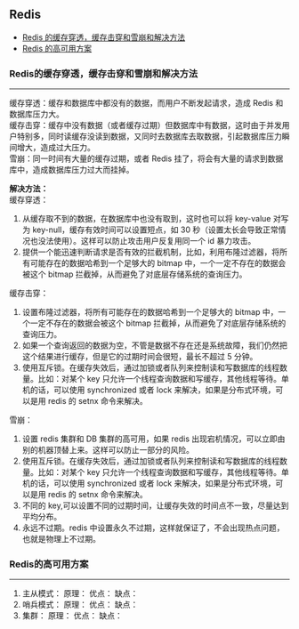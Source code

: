 ## Redis

- [Redis 的缓存穿透，缓存击穿和雪崩和解决方法](#1)
- [Redis 的高可用方案](#2)

<h3 id="1">Redis的缓存穿透，缓存击穿和雪崩和解决方法</h3>

---

缓存穿透：缓存和数据库中都没有的数据，而用户不断发起请求，造成 Redis 和数据库压力大。  
缓存击穿：缓存中没有数据（或者缓存过期）但数据库中有数据，这时由于并发用户特别多，同时读缓存没读到数据，又同时去数据库去取数据，引起数据库压力瞬间增大，造成过大压力。  
雪崩：同一时间有大量的缓存过期，或者 Redis 挂了，将会有大量的请求到数据库中，造成数据库压力过大而挂掉。

**解决方法：**  
缓存穿透：

1. 从缓存取不到的数据，在数据库中也没有取到，这时也可以将 key-value 对写为 key-null，缓存有效时间可以设置短点，如 30 秒（设置太长会导致正常情况也没法使用）。这样可以防止攻击用户反复用同一个 id 暴力攻击。
2. 提供一个能迅速判断请求是否有效的拦截机制，比如，利用布隆过滤器，将所有可能存在的数据哈希到一个足够大的 bitmap 中，一个一定不存在的数据会被这个 bitmap 拦截掉，从而避免了对底层存储系统的查询压力。

缓存击穿：

1. 设置布隆过滤器，将所有可能存在的数据哈希到一个足够大的 bitmap 中，一个一定不存在的数据会被这个 bitmap 拦截掉，从而避免了对底层存储系统的查询压力。
2. 如果一个查询返回的数据为空，不管是数据不存在还是系统故障，我们仍然把这个结果进行缓存，但是它的过期时间会很短，最长不超过 5 分钟。
3. 使用互斥锁。在缓存失效后，通过加锁或者队列来控制读和写数据库的线程数量。比如：对某个 key 只允许一个线程查询数据和写缓存，其他线程等待。单机的话，可以使用 synchronized 或者 lock 来解决，如果是分布式环境，可以是用 redis 的 setnx 命令来解决。

雪崩：

1. 设置 redis 集群和 DB 集群的高可用，如果 redis 出现宕机情况，可以立即由别的机器顶替上来。这样可以防止一部分的风险。
2. 使用互斥锁。在缓存失效后，通过加锁或者队列来控制读和写数据库的线程数量。比如：对某个 key 只允许一个线程查询数据和写缓存，其他线程等待。单机的话，可以使用 synchronized 或者 lock 来解决，如果是分布式环境，可以是用 redis 的 setnx 命令来解决。
3. 不同的 key,可以设置不同的过期时间，让缓存失效的时间点不一致，尽量达到平均分布。
4. 永远不过期。redis 中设置永久不过期，这样就保证了，不会出现热点问题，也就是物理上不过期。

<h3 id="2">Redis的高可用方案</h3>

---

1. 主从模式：
   原理：
   优点：
   缺点：
2. 哨兵模式：
   原理：
   优点：
   缺点：
3. 集群：
   原理：
   优点：
   缺点：

